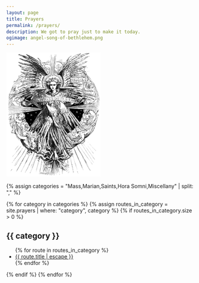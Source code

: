 ```yaml
---
layout: page
title: Prayers
permalink: /prayers/
description: We got to pray just to make it today.
ogimage: angel-song-of-bethlehem.png
---
```

<p><img src="/assets/og/angel-song-of-bethlehem.png" alt="Angel from the Song of Bethlehem" style="width: 50%;">

{% assign categories = "Mass,Marian,Saints,Hora Somni,Miscellany" | split: "," %}

{% for category in categories %}
  {% assign routes_in_category = site.prayers | where: "category", category %}
  {% if routes_in_category.size > 0 %}
<h2>{{ category }}</h2>
<ul class="more-space">
    {% for route in routes_in_category %}
  <li><a class="route-link" href="{{ route.url | relative_url }}">{{ route.title | escape }}</a></li>
    {% endfor %}
</ul>
  {% endif %}
{% endfor %}